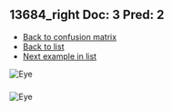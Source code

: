 ## 13684_right Doc: 3 Pred: 2
- [Back to confusion matrix](https://github.com/juliandewit/kaggle_retinopathy/blob/master/matrix.md)
- [Back to list](https://github.com/juliandewit/kaggle_retinopathy/blob/master/lists/32/list.md)
- [Next example in list](https://github.com/juliandewit/kaggle_retinopathy/blob/master/lists/32/14/14224_left.md)

![Eye](https://retinopaty.blob.core.windows.net/size1024/13684_right_3.jpeg)

### 

![Eye]()
